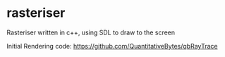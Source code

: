 # rasteriser
Rasteriser written in c++, using SDL to draw to the screen

Initial Rendering code: https://github.com/QuantitativeBytes/qbRayTrace
